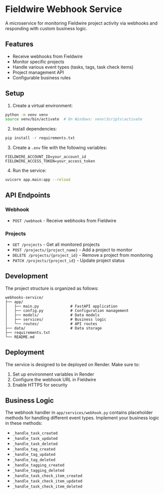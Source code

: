 # Fieldwire Webhook Service

A microservice for monitoring Fieldwire project activity via webhooks and responding with custom business logic.

## Features

- Receive webhooks from Fieldwire
- Monitor specific projects
- Handle various event types (tasks, tags, task check items)
- Project management API
- Configurable business rules

## Setup

1. Create a virtual environment:
```bash
python -m venv venv
source venv/bin/activate  # On Windows: venv\Scripts\activate
```

2. Install dependencies:
```bash
pip install -r requirements.txt
```

3. Create a `.env` file with the following variables:
```
FIELDWIRE_ACCOUNT_ID=your_account_id
FIELDWIRE_ACCESS_TOKEN=your_access_token
```

4. Run the service:
```bash
uvicorn app.main:app --reload
```

## API Endpoints

### Webhook
- `POST /webhook` - Receive webhooks from Fieldwire

### Projects
- `GET /projects` - Get all monitored projects
- `POST /projects/{project_name}` - Add a project to monitor
- `DELETE /projects/{project_id}` - Remove a project from monitoring
- `PATCH /projects/{project_id}` - Update project status

## Development

The project structure is organized as follows:
```
webhooks-service/
├── app/
│   ├── main.py              # FastAPI application
│   ├── config.py            # Configuration management
│   ├── models/              # Data models
│   ├── services/            # Business logic
│   └── routes/              # API routes
├── data/                    # Data storage
├── requirements.txt
└── README.md
```

## Deployment

The service is designed to be deployed on Render. Make sure to:
1. Set up environment variables in Render
2. Configure the webhook URL in Fieldwire
3. Enable HTTPS for security

## Business Logic

The webhook handler in `app/services/webhook.py` contains placeholder methods for handling different event types. Implement your business logic in these methods:

- `_handle_task_created`
- `_handle_task_updated`
- `_handle_task_deleted`
- `_handle_tag_created`
- `_handle_tag_updated`
- `_handle_tag_deleted`
- `_handle_tagging_created`
- `_handle_tagging_deleted`
- `_handle_task_check_item_created`
- `_handle_task_check_item_updated`
- `_handle_task_check_item_deleted` 